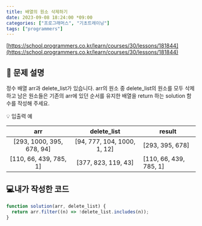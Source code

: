 ```yaml
---
title: 배열의 원소 삭제하기
date: 2023-09-08 18:24:00 *09:00
categories: ["프로그래머스", "기초트레이닝"]
tags: ["programmers"]
---
```


[https://school.programmers.co.kr/learn/courses/30/lessons/181844](https://school.programmers.co.kr/learn/courses/30/lessons/181844)

## 📔 문제 설명

정수 배열 arr과 delete_list가 있습니다. arr의 원소 중 delete_list의 원소를 모두 삭제하고 남은 원소들은 기존의 arr에 있던 순서를 유지한 배열을 return 하는 solution 함수를 작성해 주세요.

💡 입출력 예

|            arr            |         delete_list         | result                 |
| :-----------------------: | :-------------------------: | ---------------------- |
| [293, 1000, 395, 678, 94] | [94, 777, 104, 1000, 1, 12] | [293, 395, 678]        |
|  [110, 66, 439, 785, 1]   |     [377, 823, 119, 43]     | [110, 66, 439, 785, 1] |

## 💻내가 작성한 코드

```js
function solution(arr, delete_list) {
  return arr.filter((n) => !delete_list.includes(n));
}
```
